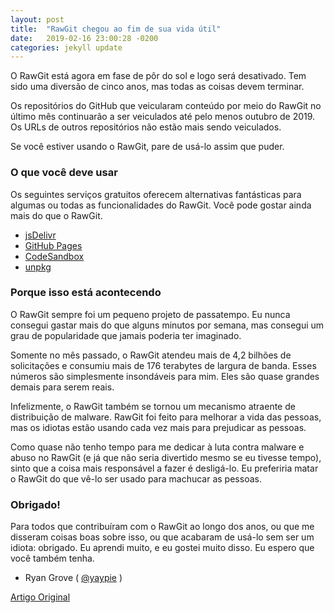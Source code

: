 ```yaml
---
layout: post
title:  "RawGit chegou ao fim de sua vida útil"
date:   2019-02-16 23:00:28 -0200
categories: jekyll update
---
```


O RawGit está agora em fase de pôr do sol e logo será desativado. Tem sido uma diversão de cinco anos, mas todas as coisas devem terminar.

Os repositórios do GitHub que veicularam conteúdo por meio do RawGit no último mês continuarão a ser veiculados até pelo menos outubro de 2019. Os URLs de outros repositórios não estão mais sendo veiculados.

Se você estiver usando o RawGit, pare de usá-lo assim que puder.

### O que você deve usar

Os seguintes serviços gratuitos oferecem alternativas fantásticas para algumas ou todas as funcionalidades do RawGit. Você pode gostar ainda mais do que o RawGit.

- [jsDelivr](https://www.jsdelivr.com/rawgit)
- [GitHub Pages](https://pages.github.com/)
- [CodeSandbox](https://codesandbox.io/)
- [unpkg](https://unpkg.com/)

### Porque isso está acontecendo

O RawGit sempre foi um pequeno projeto de passatempo. Eu nunca consegui gastar mais do que alguns minutos por semana, mas consegui um grau de popularidade que jamais poderia ter imaginado.

Somente no mês passado, o RawGit atendeu mais de 4,2 bilhões de solicitações e consumiu mais de 176 terabytes de largura de banda. Esses números são simplesmente insondáveis ​​para mim. Eles são quase grandes demais para serem reais.

Infelizmente, o RawGit também se tornou um mecanismo atraente de distribuição de malware. RawGit foi feito para melhorar a vida das pessoas, mas os idiotas estão usando cada vez mais para prejudicar as pessoas.

Como quase não tenho tempo para me dedicar à luta contra malware e abuso no RawGit (e já que não seria divertido mesmo se eu tivesse tempo), sinto que a coisa mais responsável a fazer é desligá-lo. Eu preferiria matar o RawGit do que vê-lo ser usado para machucar as pessoas.

### Obrigado!


Para todos que contribuíram com o RawGit ao longo dos anos, ou que me disseram coisas boas sobre isso, ou que acabaram de usá-lo sem ser um idiota: obrigado. Eu aprendi muito, e eu gostei muito disso. Eu espero que você também tenha.

- Ryan Grove ( [@yaypie](https://twitter.com/yaypie) )

[Artigo Original](https://rawgit.com/)



